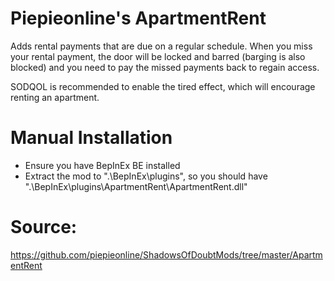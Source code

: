 # Piepieonline's ApartmentRent

Adds rental payments that are due on a regular schedule.
When you miss your rental payment, the door will be locked and barred (barging is also blocked) and you need to pay the missed payments back to regain access.

SODQOL is recommended to enable the tired effect, which will encourage renting an apartment.

# Manual Installation

* Ensure you have BepInEx BE installed
* Extract the mod to ".\BepInEx\plugins\", so you should have ".\BepInEx\plugins\ApartmentRent\ApartmentRent.dll"

# Source:

https://github.com/piepieonline/ShadowsOfDoubtMods/tree/master/ApartmentRent